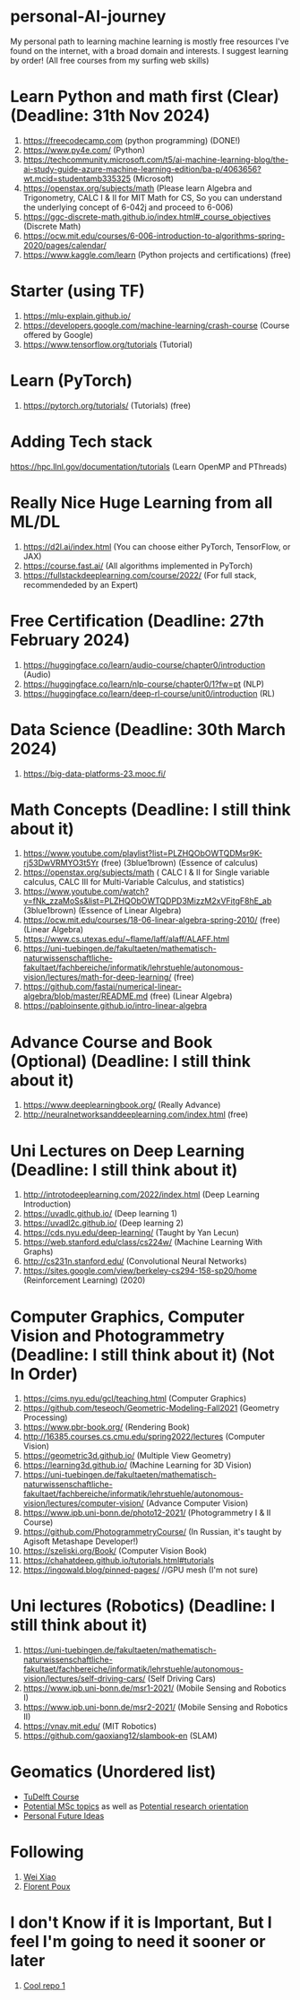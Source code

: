 # personal-AI-journey 
My personal path to learning machine learning is mostly free resources I've found on the internet, with a broad domain and interests. I suggest learning by order! (All free courses from my surfing web skills)

# Learn Python and math first (Clear) (Deadline: 31th Nov 2024) 
1. https://freecodecamp.com (python programming) (DONE!)
2. https://www.py4e.com/ (Python)
3. https://techcommunity.microsoft.com/t5/ai-machine-learning-blog/the-ai-study-guide-azure-machine-learning-edition/ba-p/4063656?wt.mcid=studentamb335325 (Microsoft)
4. https://openstax.org/subjects/math (Please learn Algebra and Trigonometry, CALC I & II for MIT Math for CS, So you can understand the underlying concept of 6-042j and proceed to 6-006)
5. https://ggc-discrete-math.github.io/index.html#_course_objectives (Discrete Math)
6. https://ocw.mit.edu/courses/6-006-introduction-to-algorithms-spring-2020/pages/calendar/
7. https://www.kaggle.com/learn (Python projects and certifications) (free)

# Starter (using TF) 
1. https://mlu-explain.github.io/
2. https://developers.google.com/machine-learning/crash-course (Course offered by Google)
3. https://www.tensorflow.org/tutorials (Tutorial)

# Learn (PyTorch) 
1. https://pytorch.org/tutorials/ (Tutorials) (free)

# Adding Tech stack 
https://hpc.llnl.gov/documentation/tutorials (Learn OpenMP and PThreads)

# Really Nice Huge Learning from all ML/DL 
1. https://d2l.ai/index.html (You can choose either PyTorch, TensorFlow, or JAX)
2. https://course.fast.ai/ (All algorithms implemented in PyTorch)
3. https://fullstackdeeplearning.com/course/2022/ (For full stack, recommendeded by an Expert)

# Free Certification (Deadline: 27th February 2024)
1. https://huggingface.co/learn/audio-course/chapter0/introduction (Audio)
2. https://huggingface.co/learn/nlp-course/chapter0/1?fw=pt (NLP)
3. https://huggingface.co/learn/deep-rl-course/unit0/introduction (RL)

# Data Science (Deadline: 30th March 2024)
1. https://big-data-platforms-23.mooc.fi/

# Math Concepts (Deadline: I still think about it)
1. https://www.youtube.com/playlist?list=PLZHQObOWTQDMsr9K-rj53DwVRMYO3t5Yr (free) (3blue1brown) (Essence of calculus)
2. https://openstax.org/subjects/math ( CALC I & II for Single variable calculus, CALC III for Multi-Variable Calculus, and statistics)
3. https://www.youtube.com/watch?v=fNk_zzaMoSs&list=PLZHQObOWTQDPD3MizzM2xVFitgF8hE_ab (3blue1brown) (Essence of Linear Algebra)
4. https://ocw.mit.edu/courses/18-06-linear-algebra-spring-2010/ (free) (Linear Algebra)
5. https://www.cs.utexas.edu/~flame/laff/alaff/ALAFF.html
6. https://uni-tuebingen.de/fakultaeten/mathematisch-naturwissenschaftliche-fakultaet/fachbereiche/informatik/lehrstuehle/autonomous-vision/lectures/math-for-deep-learning/ (free)
7. https://github.com/fastai/numerical-linear-algebra/blob/master/README.md (free) (Linear Algebra)
8. https://pabloinsente.github.io/intro-linear-algebra

# Advance Course and Book (Optional) (Deadline: I still think about it)
1. https://www.deeplearningbook.org/ (Really Advance)
2. http://neuralnetworksanddeeplearning.com/index.html (free)

# Uni Lectures on Deep Learning (Deadline: I still think about it)
1. http://introtodeeplearning.com/2022/index.html (Deep Learning Introduction)
2. https://uvadlc.github.io/ (Deep learning 1)
3. https://uvadl2c.github.io/ (Deep learning 2)
4. https://cds.nyu.edu/deep-learning/ (Taught by Yan Lecun)
5. https://web.stanford.edu/class/cs224w/ (Machine Learning With Graphs)
6. http://cs231n.stanford.edu/ (Convolutional Neural Networks)
7. https://sites.google.com/view/berkeley-cs294-158-sp20/home (Reinforcement Learning) (2020)

# Computer Graphics, Computer Vision and Photogrammetry  (Deadline: I still think about it) (Not In Order)
1. https://cims.nyu.edu/gcl/teaching.html (Computer Graphics)
2. https://github.com/teseoch/Geometric-Modeling-Fall2021 (Geometry Processing)
3. https://www.pbr-book.org/ (Rendering Book)
4. http://16385.courses.cs.cmu.edu/spring2022/lectures (Computer Vision)
5. https://geometric3d.github.io/ (Multiple View Geometry)
6. https://learning3d.github.io/ (Machine Learning for 3D Vision)
7. https://uni-tuebingen.de/fakultaeten/mathematisch-naturwissenschaftliche-fakultaet/fachbereiche/informatik/lehrstuehle/autonomous-vision/lectures/computer-vision/ (Advance Computer Vision)
8. https://www.ipb.uni-bonn.de/photo12-2021/ (Photogrammetry I & II Course)
9. https://github.com/PhotogrammetryCourse/ (In Russian, it's taught by Agisoft Metashape Developer!)
10. https://szeliski.org/Book/ (Computer Vision Book)
11. https://chahatdeep.github.io/tutorials.html#tutorials
12. https://ingowald.blog/pinned-pages/ //GPU mesh (I'm not sure)

# Uni lectures (Robotics) (Deadline: I still think about it)
1. https://uni-tuebingen.de/fakultaeten/mathematisch-naturwissenschaftliche-fakultaet/fachbereiche/informatik/lehrstuehle/autonomous-vision/lectures/self-driving-cars/ (Self Driving Cars)
2. https://www.ipb.uni-bonn.de/msr1-2021/ (Mobile Sensing and Robotics I)
3. https://www.ipb.uni-bonn.de/msr2-2021/ (Mobile Sensing and Robotics II)
4. https://vnav.mit.edu/ (MIT Robotics)
5. https://github.com/gaoxiang12/slambook-en (SLAM)

# Geomatics (Unordered list)
- [TuDelft Course](https://3d.bk.tudelft.nl/education/#courses)
- [Potential MSc topics](https://3d.bk.tudelft.nl/education/msctopics/) as well as [Potential research orientation](https://3d.bk.tudelft.nl/education/researchtopics/)
-  [Personal Future Ideas](https://github.com/stars/marshallexperiment/lists/for-il)

# Following
1. [Wei Xiao](https://3d.bk.tudelft.nl/weixiao/)
2. [Florent Poux](https://learngeodata.eu/)
# I don't Know if it is Important, But I feel I'm going to need it sooner or later
1. [Cool repo 1](https://github.com/QiujieDong/Mesh_Segmentation?tab=readme-ov-file#paper-resources)


